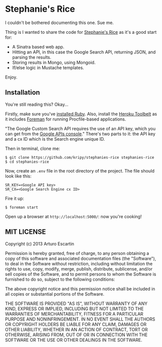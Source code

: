 # Stephanie's Rice

I couldn't be bothered documenting this one. Sue me.

Thing is I wanted to share the code for [Stephanie's Rice](http://www.stephaniesrice.com/) as it's a good start for:

- A Sinatra based web app.
- Hitting an API, in this case the Google Search API, returning JSON, and parsing the results.
- Storing results in Mongo, using Mongoid.
- If/else logic in Mustache templates.

Enjoy.

## Installation

You're still reading this? Okay...

Firstly, make sure you've [installed Ruby](http://www.ruby-lang.org/en/). Also, install the [Heroku Toolbelt](https://toolbelt.heroku.com/) as it includes [Foreman](https://github.com/ddollar/foreman) for running Procfile-based applications.

"The Google Custom Search API requires the use of an API key, which you can get from the [Google APIs console](http://code.google.com/apis/console/?api=customsearch)." There's two parts to it: the API key and a cx ID which is the Search engine unique ID.

Then in terminal, clone me:

```
$ git clone https://github.com/kripy/stephanies-rice stephanies-rice
$ cd stephanies-rice
```

Now, create an ```.env``` file in the root directory of the project. The file should look like this:

```
SR_KEY=<Google API key>
SR_CX=<Google Search Engine cx ID>
```

Fire it up:

```
$ foreman start
```

Open up a browser at ```http://localhost:5000/```: now you're cooking!

## MIT LICENSE

Copyright (c) 2013 Arturo Escartin

Permission is hereby granted, free of charge, to any person obtaining a copy of this software and associated documentation files (the "Software"), to deal in the Software without restriction, including without limitation the rights to use, copy, modify, merge, publish, distribute, sublicense, and/or sell copies of the Software, and to permit persons to whom the Software is furnished to do so, subject to the following conditions:

The above copyright notice and this permission notice shall be included in all copies or substantial portions of the Software.

THE SOFTWARE IS PROVIDED "AS IS", WITHOUT WARRANTY OF ANY KIND, EXPRESS OR IMPLIED, INCLUDING BUT NOT LIMITED TO THE WARRANTIES OF MERCHANTABILITY, FITNESS FOR A PARTICULAR PURPOSE AND NONINFRINGEMENT. IN NO EVENT SHALL THE AUTHORS OR COPYRIGHT HOLDERS BE LIABLE FOR ANY CLAIM, DAMAGES OR OTHER LIABILITY, WHETHER IN AN ACTION OF CONTRACT, TORT OR OTHERWISE, ARISING FROM, OUT OF OR IN CONNECTION WITH THE SOFTWARE OR THE USE OR OTHER DEALINGS IN THE SOFTWARE.